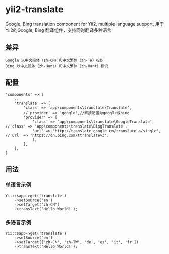 # yii2-translate
Google, Bing translation component for Yii2, multiple language support, 用于Yii2的Google, Bing 翻译组件，支持同时翻译多种语言

## 差异
    Google 以中文简体（zh-CN）和中文繁体（zh-TW）标识
    Bing 以中文简体（zh-Hans）和中文繁体（zh-Hant）标识


## 配置
    'components' => [
        ...
        'translate' => [
            'class' => 'app\components\translate\Translate',
            //'provider' => 'google',//直接配置为google或bing
            'provider' => [
                'class' => 'app\components\translate\GoogleTranslate', //'class' => 'app\components\translate\BingTranslate',
                'url' => 'http://translate.google.cn/translate_a/single', //'url' => 'https://cn.bing.com/ttranslatev3',
                ],
            ],
        ],
    ]
## 用法
### 单语言示例
    Yii::$app->get('translate')
        ->setSource('en')
        ->setTarget('zh-CN')
        ->transText('Hello World!');

### 多语言示例
    Yii::$app->get('translate')
        ->setSource('en')
        ->setTarget(['zh-CN', 'zh-TW', 'de', 'es', 'it', 'fr'])
        ->transText('Hello World!');